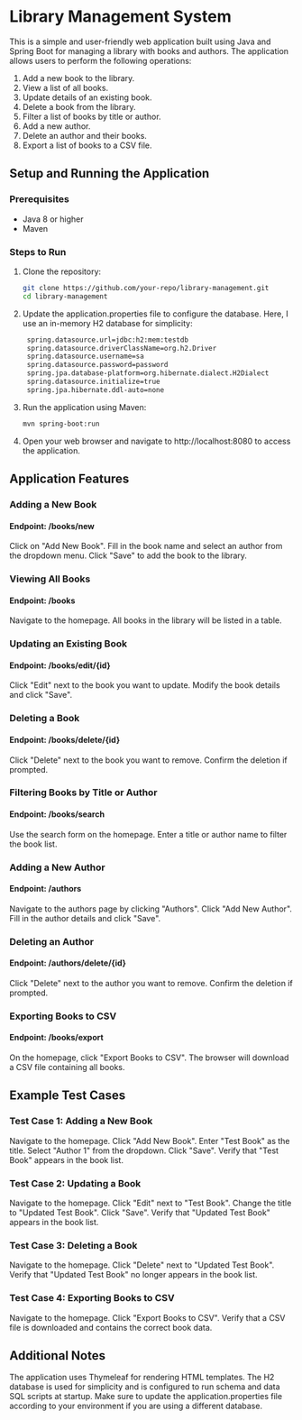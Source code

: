 # Library Management System

This is a simple and user-friendly web application built using Java and Spring Boot for managing a library with books and authors. The application allows users to perform the following operations:

1. Add a new book to the library.
2. View a list of all books.
3. Update details of an existing book.
4. Delete a book from the library.
5. Filter a list of books by title or author.
6. Add a new author.
7. Delete an author and their books.
8. Export a list of books to a CSV file.

## Setup and Running the Application

### Prerequisites

- Java 8 or higher
- Maven

### Steps to Run

1. Clone the repository:
   ```bash
   git clone https://github.com/your-repo/library-management.git
   cd library-management
   
2. Update the application.properties file to configure the database. Here, I use an in-memory H2 database for simplicity:
   
   ```bash
    spring.datasource.url=jdbc:h2:mem:testdb
    spring.datasource.driverClassName=org.h2.Driver
    spring.datasource.username=sa
    spring.datasource.password=password
    spring.jpa.database-platform=org.hibernate.dialect.H2Dialect
    spring.datasource.initialize=true
    spring.jpa.hibernate.ddl-auto=none

3. Run the application using Maven:
   ```bash
   mvn spring-boot:run

4. Open your web browser and navigate to http://localhost:8080 to access the application.

## Application Features
### Adding a New Book
#### Endpoint: /books/new
Click on "Add New Book".
Fill in the book name and select an author from the dropdown menu.
Click "Save" to add the book to the library.
### Viewing All Books
#### Endpoint: /books
Navigate to the homepage.
All books in the library will be listed in a table.
### Updating an Existing Book
#### Endpoint: /books/edit/{id}
Click "Edit" next to the book you want to update.
Modify the book details and click "Save".
### Deleting a Book
#### Endpoint: /books/delete/{id}
Click "Delete" next to the book you want to remove.
Confirm the deletion if prompted.
### Filtering Books by Title or Author
#### Endpoint: /books/search
Use the search form on the homepage.
Enter a title or author name to filter the book list.
### Adding a New Author
#### Endpoint: /authors
Navigate to the authors page by clicking "Authors".
Click "Add New Author".
Fill in the author details and click "Save".
### Deleting an Author
#### Endpoint: /authors/delete/{id}
Click "Delete" next to the author you want to remove.
Confirm the deletion if prompted.
### Exporting Books to CSV
#### Endpoint: /books/export
On the homepage, click "Export Books to CSV".
The browser will download a CSV file containing all books.
## Example Test Cases
### Test Case 1: Adding a New Book
Navigate to the homepage.
Click "Add New Book".
Enter "Test Book" as the title.
Select "Author 1" from the dropdown.
Click "Save".
Verify that "Test Book" appears in the book list.
### Test Case 2: Updating a Book
Navigate to the homepage.
Click "Edit" next to "Test Book".
Change the title to "Updated Test Book".
Click "Save".
Verify that "Updated Test Book" appears in the book list.
### Test Case 3: Deleting a Book
Navigate to the homepage.
Click "Delete" next to "Updated Test Book".
Verify that "Updated Test Book" no longer appears in the book list.
### Test Case 4: Exporting Books to CSV
Navigate to the homepage.
Click "Export Books to CSV".
Verify that a CSV file is downloaded and contains the correct book data.
## Additional Notes
The application uses Thymeleaf for rendering HTML templates.
The H2 database is used for simplicity and is configured to run schema and data SQL scripts at startup.
Make sure to update the application.properties file according to your environment if you are using a different database.
